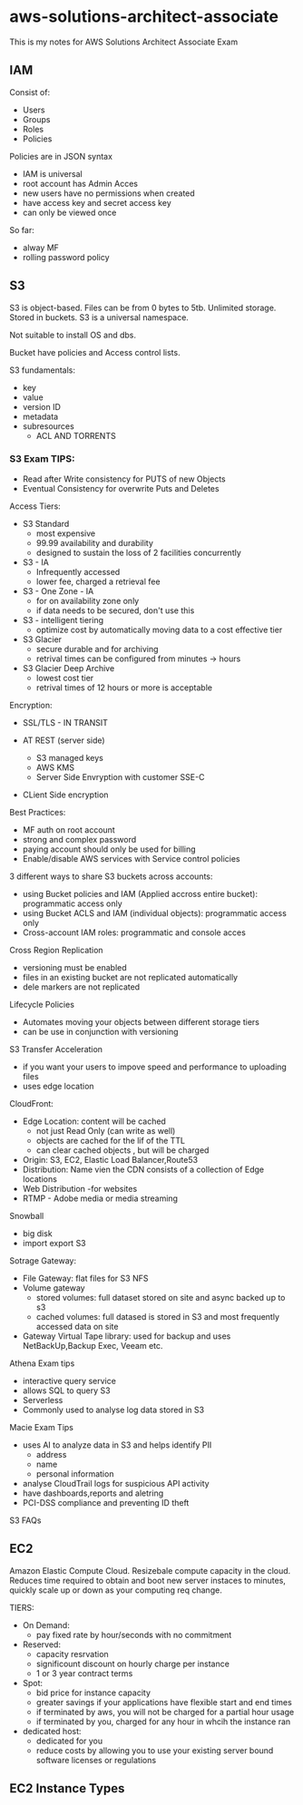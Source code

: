 # aws-solutions-architect-associate
This is my notes for AWS Solutions Architect Associate Exam


## IAM

Consist of:

- Users
- Groups 
- Roles
- Policies

Policies are in JSON syntax

- IAM is universal
- root account has Admin Acces
- new users have no permissions when created
- have access key and secret access key
- can only be viewed once

So far:

- alway MF
- rolling password policy

## S3

S3 is object-based. Files can be from 0 bytes to 5tb. Unlimited storage. Stored in buckets. S3 is a universal namespace.

Not suitable to install OS and dbs.

Bucket have policies and Access control lists.

S3 fundamentals:

- key
- value
- version ID
- metadata
- subresources
    - ACL AND TORRENTS

### S3 Exam TIPS:

- Read after Write consistency for PUTS of new Objects
- Eventual Consistency for overwrite Puts and Deletes

Access Tiers:

- S3 Standard 
    - most expensive
    - 99.99 availability and durability
    - designed to sustain the loss of 2 facilities concurrently
- S3 - IA
    - Infrequently accessed
    - lower fee, charged a retrieval fee
- S3 - One Zone - IA
    - for on availability zone only
    - if data needs to be secured, don't use this
- S3 - intelligent tiering
    - optimize cost by automatically moving data to a cost effective tier
- S3 Glacier
    - secure durable and for archiving
    - retrival times can be configured from minutes -> hours
- S3 Glacier Deep Archive
    - lowest cost tier
    - retrival times of 12 hours or more is acceptable

Encryption:

- SSL/TLS - IN TRANSIT

- AT REST (server side)
    - S3 managed keys
    - AWS KMS
    - Server Side Envryption with customer SSE-C

- CLient Side encryption

Best Practices:

- MF auth on root account
- strong and complex password
- paying account should only be used for billing
- Enable/disable AWS services with Service control policies

3 different ways to share S3 buckets across accounts:

- using Bucket policies and IAM (Applied accross entire bucket): programmatic access only
- using Bucket ACLS and IAM (individual objects): programmatic access only
- Cross-account IAM roles: programmatic and console acces

Cross Region Replication

- versioning must be enabled
- files in an existing bucket are not replicated automatically
- dele markers are not replicated

Lifecycle Policies

- Automates moving your objects between different storage tiers
- can be use in conjunction with versioning

S3 Transfer Acceleration

- if you want your users to impove speed and performance to uploading files
- uses edge location

CloudFront:

- Edge Location: content will be cached
    - not just Read Only (can write as well)
    - objects are cached for the lif of the TTL
    - can clear cached objects , but will be charged
- Origin: S3, EC2, Elastic Load Balancer,Route53
- Distribution: Name vien the CDN consists of a collection of Edge locations
- Web Distribution -for websites
- RTMP - Adobe media or media streaming

Snowball

- big disk
- import export S3

Sotrage Gateway:

- File Gateway: flat files for S3 NFS
- Volume gateway
    - stored volumes: full dataset stored on site and async backed up to s3
    - cached volumes: full datased is stored in S3 and most frequently accessed data on site
- Gateway Virtual Tape library: used for backup and uses NetBackUp,Backup Exec, Veeam etc.


Athena Exam tips

- interactive query service
- allows SQL to query S3
- Serverless
- Commonly used to analyse log data stored in S3

Macie Exam Tips

- uses AI to analyze data in S3 and helps identify PII
    - address
    - name
    - personal information
- analyse CloudTrail logs for suspicious API activity
- have dashboards,reports and aletring
- PCI-DSS compliance and preventing ID theft

S3 FAQs


## EC2

Amazon Elastic Compute Cloud. Resizebale compute capacity in the cloud. Reduces time required to obtain and boot new server instaces to minutes, quickly scale up or down as your computing req change.


TIERS:

- On Demand: 
    - pay fixed rate by hour/seconds with no commitment
- Reserved:
    - capacity resrvation
    - significount discount on hourly charge per instance 
    - 1 or 3 year contract terms
- Spot:
    - bid price for instance capacity
    -  greater savings if your applications have flexible start and end times
    - if terminated by aws, you will not be charged for a partial hour usage
    - if terminated by you, charged for any hour in whcih the instance ran
- dedicated host:
    - dedicated for you
    - reduce costs by allowing you to use your existing server bound
    software licenses or regulations

EC2 Instance Types
------------------